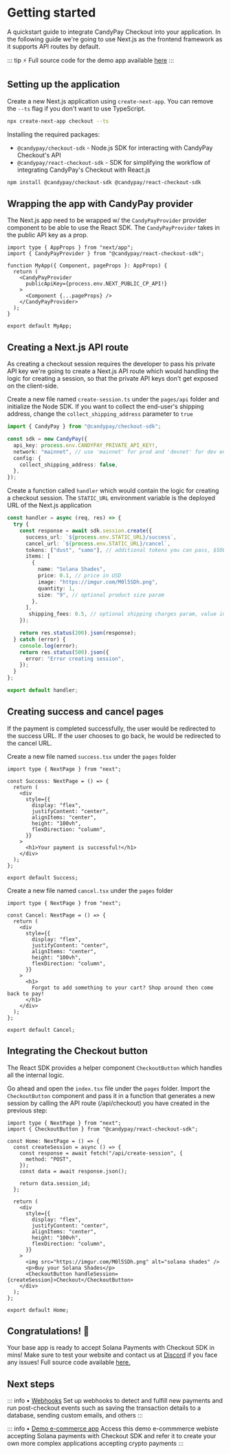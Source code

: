 # Getting started

A quickstart guide to integrate CandyPay Checkout into your application. In the following guide we're going to use Next.js as the frontend framework as it supports API routes by default.

::: tip :zap: Full source code for the demo app available [here](https://github.com/candypay/checkout-demo-example.git)
:::

## Setting up the application

Create a new Next.js application using `create-next-app`. You can remove the `--ts` flag if you don't want to use TypeScript.

```bash
npx create-next-app checkout --ts
```

Installing the required packages:

- `@candypay/checkout-sdk` - Node.js SDK for interacting with CandyPay Checkout's API
- `@candypay/react-checkout-sdk` - SDK for simplifying the workflow of integrating CandyPay's Checkout with React.js

```bash
npm install @candypay/checkout-sdk @candypay/react-checkout-sdk
```

## Wrapping the app with CandyPay provider

The Next.js app need to be wrapped w/ the `CandyPayProvider` provider component to be able to use the React SDK. The `CandyPayProvider` takes in the public API key as a prop.

```tsx
import type { AppProps } from "next/app";
import { CandyPayProvider } from "@candypay/react-checkout-sdk";

function MyApp({ Component, pageProps }: AppProps) {
  return (
    <CandyPayProvider
      publicApiKey={process.env.NEXT_PUBLIC_CP_API!}
    >
      <Component {...pageProps} />
    </CandyPayProvider>
  );
}

export default MyApp;
```

## Creating a Next.js API route

As creating a checkout session requires the developer to pass his private API key we're going to create a Next.js API route which would handling the logic for creating a session, so that the private API keys don't get exposed on the client-side.

Create a new file named `create-session.ts` under the `pages/api` folder and initialize the Node SDK. If you want to collect the end-user's shipping address, change the `collect_shipping_address` parameter to `true`

```ts
import { CandyPay } from "@candypay/checkout-sdk";

const sdk = new CandyPay({
  api_key: process.env.CANDYPAY_PRIVATE_API_KEY!,
  network: "mainnet", // use 'mainnet' for prod and 'devnet' for dev environment
  config: {
    collect_shipping_address: false,
  },
});
```

Create a function called `handler` which would contain the logic for creating a checkout session. The `STATIC_URL` environment variable is the deployed URL of the Next.js application

```ts
const handler = async (req, res) => {
  try {
    const response = await sdk.session.create({
      success_url: `${process.env.STATIC_URL}/success`,
      cancel_url: `${process.env.STATIC_URL}/cancel`,
      tokens: ["dust", "samo"], // additional tokens you can pass, $SOL and $USDC are default
      items: [
        {
          name: "Solana Shades",
          price: 0.1, // price in USD
          image: "https://imgur.com/M0l5SDh.png",
          quantity: 1,
          size: "9", // optional product size param
        },
      ],
       shipping_fees: 0.5, // optional shipping charges param, value in USD
    });

    return res.status(200).json(response);
  } catch (error) {
    console.log(error);
    return res.status(500).json({
      error: "Error creating session",
    });
  }
};

export default handler;
```

## Creating success and cancel pages

If the payment is completed successfully, the user would be redirected to the success URL. If the user chooses to go back, he would be redirected to the cancel URL.

Create a new file named `success.tsx` under the `pages` folder

```tsx
import type { NextPage } from "next";

const Success: NextPage = () => {
  return (
    <div
      style={{
        display: "flex",
        justifyContent: "center",
        alignItems: "center",
        height: "100vh",
        flexDirection: "column",
      }}
    >
      <h1>Your payment is successful!</h1>
    </div>
  );
};

export default Success;
```

Create a new file named `cancel.tsx` under the `pages` folder

```tsx
import type { NextPage } from "next";

const Cancel: NextPage = () => {
  return (
    <div
      style={{
        display: "flex",
        justifyContent: "center",
        alignItems: "center",
        height: "100vh",
        flexDirection: "column",
      }}
    >
      <h1>
        Forgot to add something to your cart? Shop around then come back to pay!
      </h1>
    </div>
  );
};

export default Cancel;
```

## Integrating the Checkout button

The React SDK provides a helper component `CheckoutButton` which handles all the internal logic.

Go ahead and open the `index.tsx` file under the `pages` folder. Import the `CheckoutButton` component and pass it in a function that generates a new session by calling the API route (/api/checkout) you have created in the previous step:

```tsx
import type { NextPage } from "next";
import { CheckoutButton } from "@candypay/react-checkout-sdk";

const Home: NextPage = () => {
  const createSession = async () => {
    const response = await fetch("/api/create-session", {
      method: "POST",
    });
    const data = await response.json();

    return data.session_id;
  };

  return (
    <div
      style={{
        display: "flex",
        justifyContent: "center",
        alignItems: "center",
        height: "100vh",
        flexDirection: "column",
      }}
    >
      <img src="https://imgur.com/M0l5SDh.png" alt="solana shades" />
      <p>Buy your Solana Shades</p>
      <CheckoutButton handleSession={createSession}>Checkout</CheckoutButton>
    </div>
  );
};

export default Home;
```

## Congratulations! :partying_face:

Your base app is ready to accept Solana Payments with Checkout SDK in mins! Make sure to test your website and contact us at [Discord](https://discord.gg/VGjPXWUHGT) if you face any issues! Full source code available [here.](https://github.com/candypay/checkout-demo-example.git)

## Next steps

::: info • [Webhooks](../checkout/webhooks.html)
Set up webhooks to detect and fulfill new payments and run post-checkout events such as saving the transaction details to a database, sending custom emails, and others
:::

::: info • [Demo e-commerce app](https://github.com/candypay/checkout-ecom-example.git)
Access this demo e-commmerce webiste accepting Solana payments with Checkout SDK and refer it to create your own more complex applications accepting crypto payments
:::